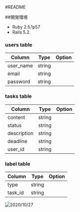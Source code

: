 #README

##開発環境
- Ruby 2.5.1p57
- Rails 5.2.

### users table
|Column   |Type  |Option|
|---------|------|------|
|user_name|string|      |
|email    |string|      |
|password |string|      |


### tasks table
|Column   |Type  |Option|
|---------|------|------|
|content  |string|      |
|status   |string|      |
|description |string|      |
|deadline |string|      |
|user_id  |string|      |

### label table
|Column   |Type  |Option|
|---------|------|------|
|type  |string|      |
|task_id  |string|      |


![2020/10/27](https://user-images.githubusercontent.com/53572363/97275222-03469980-1879-11eb-874d-6740086923f6.png)
